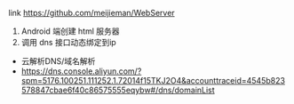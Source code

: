 
link https://github.com/meijieman/WebServer

1. Android 端创建 html 服务器
2. 调用 dns 接口动态绑定到ip

* 云解析DNS/域名解析
* https://dns.console.aliyun.com/?spm=5176.100251.111252.1.72014f15TKJ2O4&accounttraceid=4545b823578847cbae6f40c86575555eqybw#/dns/domainList





